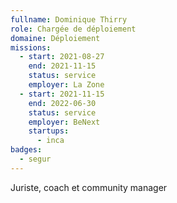 ```yaml
---
fullname: Dominique Thirry
role: Chargée de déploiement
domaine: Déploiement
missions:
  - start: 2021-08-27
    end: 2021-11-15
    status: service
    employer: La Zone
  - start: 2021-11-15
    end: 2022-06-30
    status: service
    employer: BeNext
    startups:
      - inca
badges:
  - segur
---
```

Juriste, coach et community manager